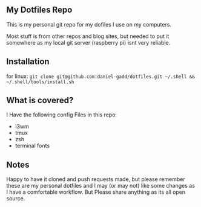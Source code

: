 My Dotfiles Repo
------------------

This is my personal git repo for my dofiles I use on my computers.

Most stuff is from other repos and blog sites, but needed to put it somewhere as my local git server (raspberry pi) isnt very reliable.

## Installation

for linux:
`git clone git@github.com:daniel-gadd/dotfiles.git ~/.shell && ~/.shell/tools/install.sh`

## What is covered?

I Have the following config Files in this repo:
* i3wm
* tmux
* zsh
* terminal fonts

## Notes

Happy to have it cloned and push requests made, but please remember these are my personal dotfiles and I may (or may not) like some changes as I have a comfortable workflow. But Please share anything as its all open source.
